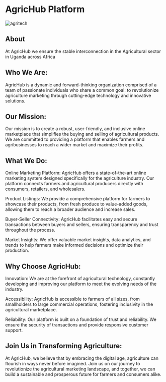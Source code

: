 # AgricHub Platform

![agritech](https://res.cloudinary.com/dqewkglb5/image/upload/v1695150365/agrichub_bnsolc.jpg)

## About

At AgricHub we ensure the stable interconnection in the Agricultural sector in Uganda across Africa

## Who We Are:

AgricHub is a dynamic and forward-thinking organization comprised of a team of passionate individuals 
who share a common goal: to revolutionize agriculture marketing through cutting-edge technology 
and innovative solutions.

## Our Mission:

Our mission is to create a robust, user-friendly, and inclusive online marketplace that simplifies 
the buying and selling of agricultural products. We are committed to providing a platform that enables 
farmers and agribusinesses to reach a wider market and maximize their profits.

## What We Do:

Online Marketing Platform: AgricHub offers a state-of-the-art online marketing system designed specifically 
for the agriculture industry. Our platform connects farmers and agricultural producers directly 
with consumers, retailers, and wholesalers.

Product Listings: We provide a comprehensive platform for farmers to showcase their products, 
from fresh produce to value-added goods, allowing them to reach a broader audience and increase sales.

Buyer-Seller Connectivity: AgricHub facilitates easy and secure transactions between buyers and sellers, 
ensuring transparency and trust throughout the process.

Market Insights: We offer valuable market insights, data analytics, and trends to help farmers make 
informed decisions and optimize their production.

## Why Choose AgricHub:

Innovation: We are at the forefront of agricultural technology, constantly developing and improving 
our platform to meet the evolving needs of the industry.

Accessibility: AgricHub is accessible to farmers of all sizes, from smallholders to large commercial 
operations, fostering inclusivity in the agricultural marketplace.

Reliability: Our platform is built on a foundation of trust and reliability. We ensure the security of 
transactions and provide responsive customer support.

## Join Us in Transforming Agriculture:

At AgricHub, we believe that by embracing the digital age, agriculture can flourish in ways never before 
imagined. Join us on our journey to revolutionize the agricultural marketing landscape, and together, we can 
build a sustainable and prosperous future for farmers and consumers alike.


